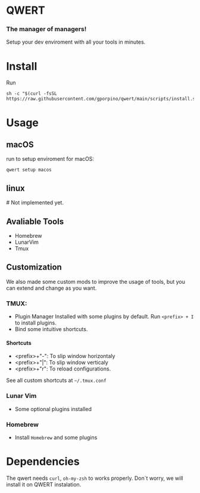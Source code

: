 # QWERT
### The manager of managers!

Setup your dev enviroment with all your tools in minutes.

# Install
Run

```
sh -c "$(curl -fsSL  https://raw.githubusercontent.com/gporpino/qwert/main/scripts/install.sh)"
```


# Usage

## macOS
run to setup enviroment for macOS:

```
qwert setup macos
```

## linux
\# Not implemented yet.


## Avaliable Tools

- Homebrew
- LunarVim
- Tmux

## Customization
We also made some custom mods to improve the usage of tools, but you can extend and change as you want.

### TMUX:
- Plugin Manager Installed with some plugins by default. Run `<prefix> + I` to install plugins.
- Bind some intuitive shortcuts.

#### Shortcuts
- \<prefix>+"-": To slip window horizontaly
- \<prefix>+"|": To slip window verticaly
- \<prefix>+"r": To reload configurations.

See all custom shortcuts at `~/.tmux.conf`

### Lunar Vim
- Some optional plugins installed

### Homebrew
- Install `Homebrew` and some plugins

# Dependencies
The qwert needs `curl`, `oh-my-zsh` to works properly. Don`t worry, we will install it on QWERT instalation.
